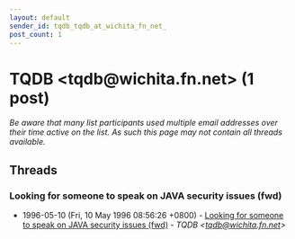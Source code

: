 ```yaml
---
layout: default
sender_id: tqdb_tqdb_at_wichita_fn_net_
post_count: 1
---
```


# TQDB <tqdb<span>@</span>wichita.fn.net> (1 post)

_Be aware that many list participants used multiple email addresses over their time active on the list. As such this page may not contain all threads available._

## Threads

### Looking for someone to speak on JAVA security issues (fwd)
+ 1996-05-10 (Fri, 10 May 1996 08:56:26 +0800) - [Looking for someone to speak on JAVA security issues (fwd)](/archive/1996/05/687c3c3255904915fbef38a734912fc2725e9664743b4772c5cb97416a5a2fa9) - _TQDB \<tqdb@wichita.fn.net\>_

